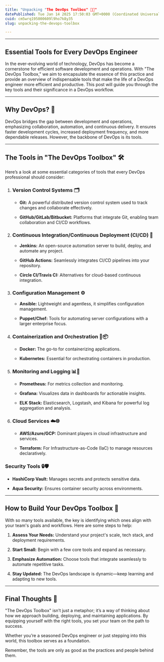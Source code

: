 ```yaml
---
title: "Unpacking "The DevOps Toolbox" 🔧🚀"
datePublished: Tue Jan 14 2025 17:50:03 GMT+0000 (Coordinated Universal Time)
cuid: cm5wrq195000609l9ho7k8y35
slug: unpacking-the-devops-toolbox

---
```


---

## Essential Tools for Every DevOps Engineer

In the ever-evolving world of technology, DevOps has become a cornerstone for efficient software development and operations. With "The DevOps Toolbox," we aim to encapsulate the essence of this practice and provide an overview of indispensable tools that make the life of a DevOps engineer more efficient and productive. This post will guide you through the key tools and their significance in a DevOps workflow.

---

## Why DevOps? 🤔

DevOps bridges the gap between development and operations, emphasizing collaboration, automation, and continuous delivery. It ensures faster development cycles, increased deployment frequency, and more dependable releases. However, the backbone of DevOps is its tools.

---

## The Tools in "The DevOps Toolbox" 🛠️

Here’s a look at some essential categories of tools that every DevOps professional should consider:

1. ### **Version Control Systems** 🗂️
    
    * **Git:** A powerful distributed version control system used to track changes and collaborate effectively.
        
    * **GitHub/GitLab/Bitbucket:** Platforms that integrate Git, enabling team collaboration and CI/CD workflows.
        
    
2. ### **Continuous Integration/Continuous Deployment (CI/CD)** 🔄
    
    * **Jenkins:** An open-source automation server to build, deploy, and automate any project.
        
    * **GitHub Actions:** Seamlessly integrates CI/CD pipelines into your repository.
        
    * **Circle CI/Travis CI:** Alternatives for cloud-based continuous integration.
        
    
3. ### **Configuration Management** ⚙️
    
    * **Ansible:** Lightweight and agentless, it simplifies configuration management.
        
    * **Puppet/Chef:** Tools for automating server configurations with a larger enterprise focus.
        
    
4. ### **Containerization and Orchestration** 🐳📦
    
    * **Docker:** The go-to for containerizing applications.
        
    * **Kubernetes:** Essential for orchestrating containers in production.
        
    
5. ### **Monitoring and Logging** 📊📜
    
    * **Prometheus:** For metrics collection and monitoring.
        
    * **Grafana:** Visualizes data in dashboards for actionable insights.
        
    * **ELK Stack:** Elasticsearch, Logstash, and Kibana for powerful log aggregation and analysis.
        
    
6. ### **Cloud Services** ☁️🌐
    
    * **AWS/Azure/GCP:** Dominant players in cloud infrastructure and services.
        
    * **Terraform:** For Infrastructure-as-Code (IaC) to manage resources declaratively.
        
    

### **Security Tools** 🔒🛡️

* **HashiCorp Vault:** Manages secrets and protects sensitive data.
    
* **Aqua Security:** Ensures container security across environments.
    

---

## How to Build Your DevOps Toolbox 🧰

With so many tools available, the key is identifying which ones align with your team's goals and workflows. Here are some steps to help:

1. **Assess Your Needs:** Understand your project's scale, tech stack, and deployment requirements.
    
2. **Start Small:** Begin with a few core tools and expand as necessary.
    
3. **Emphasize Automation:** Choose tools that integrate seamlessly to automate repetitive tasks.
    
4. **Stay Updated:** The DevOps landscape is dynamic—keep learning and adapting to new tools.
    

---

## Final Thoughts 🌟

"The DevOps Toolbox" isn’t just a metaphor; it’s a way of thinking about how we approach building, deploying, and maintaining applications. By equipping yourself with the right tools, you set your team on the path to success.

Whether you’re a seasoned DevOps engineer or just stepping into this world, this toolbox serves as a foundation.

Remember, the tools are only as good as the practices and people behind them.
